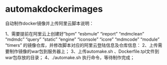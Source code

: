 # automakdockerimages
自动制作docker镜像并上传阿里云脚本说明：

1、需要提前在阿里云上创建好”bpm” “esbmule” “ireport” “mdmclean” “mdmdc” “query” “static” “engine” “iconsole” “icore” “mdmcode” “module” “timers” 的镜像仓库，并修改脚本对应的阿里云登陆信息及仓库信息：
2、上传需要制作镜像的war包到服务器上；
3、上传automake.sh 、Dockerfile.tpl文件到war包存放的目录；
4、./automake.sh 执行命令，等待制作完成；
